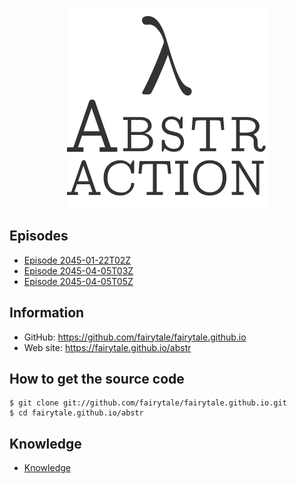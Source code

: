 <!-- IGNORE
<p align="center" class="file-vars">
(* -*- title: "λ Abstraction"; theme: "百合" -*- *)
</p>
IGNORE -->

<p align="center"><a href="./"><img id="logo" 
src="abstr-logo.png" width="320px" height="320px" /></a></p>

## Episodes

* [Episode 2045-01-22T02Z](episode/2045-01-22T02Z.md)
* [Episode 2045-04-05T03Z](episode/2045-04-05T03Z.md)
* [Episode 2045-04-05T05Z](episode/2045-04-05T05Z.md)

## Information

* GitHub: <https://github.com/fairytale/fairytale.github.io>
* Web site: <https://fairytale.github.io/abstr>

## How to get the source code

```
$ git clone git://github.com/fairytale/fairytale.github.io.git
$ cd fairytale.github.io/abstr
```

## Knowledge

* [Knowledge](knowledge.md)

